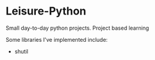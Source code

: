 # Leisure-Python
Small day-to-day python projects. Project based learning

Some libraries I've implemented include:
- shutil
